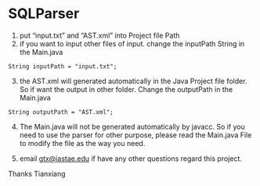 # SQLParser

1. put “input.txt” and “AST.xml” into Project file Path
2. if you want to input other files of input. change the inputPath String in the Main.java

```
String inputPath = "input.txt";
```

3. the AST.xml will generated automatically in the Java Project file folder. So if want the output in other folder. Change the outputPath in the Main.java

```
String outputPath = "AST.xml";
```

4. The Main.java will not be generated automatically by javacc. So if you need to use the parser for other purpose, please read the Main.java File to modify the file as the way you need.

5. email gtx@iastae.edu if have any other questions regard this project.

Thanks
Tianxiang